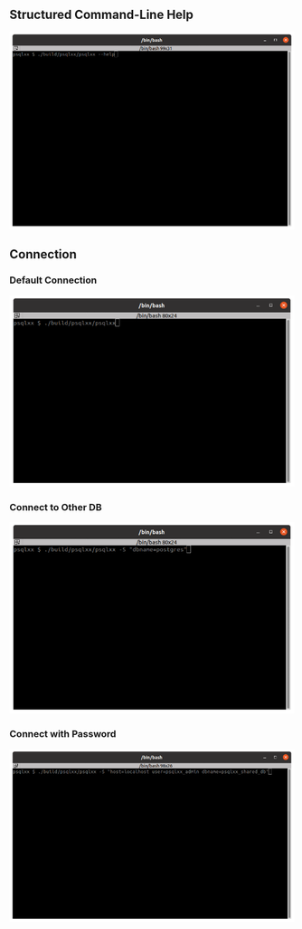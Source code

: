 ## Structured Command-Line Help
![Structured Command-Line Help](structured_help.gif?raw=true "Structured Command-Line Help")

## Connection
### Default Connection
![Default Connection](default_connection.gif?raw=true "Default Connection")

### Connect to Other DB
![Connect to Other DB](connect_to_other_DB.gif?raw=true "Connect to Other DB")

### Connect with Password
![Connect with Password](connect_with_password.gif?raw=true "Connect with Password")
